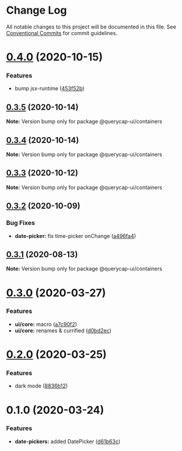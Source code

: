 # Change Log

All notable changes to this project will be documented in this file.
See [Conventional Commits](https://conventionalcommits.org) for commit guidelines.

# [0.4.0](https://github.com/querycap/webappkit/compare/@querycap-ui/containers@0.3.5...@querycap-ui/containers@0.4.0) (2020-10-15)


### Features

* bump jsx-runtime ([453f52b](https://github.com/querycap/webappkit/commit/453f52b4a7b0e0f987de76da08c9bbb4d39802f8))





## [0.3.5](https://github.com/querycap/webappkit/compare/@querycap-ui/containers@0.3.4...@querycap-ui/containers@0.3.5) (2020-10-14)

**Note:** Version bump only for package @querycap-ui/containers





## [0.3.4](https://github.com/querycap/webappkit/compare/@querycap-ui/containers@0.3.3...@querycap-ui/containers@0.3.4) (2020-10-14)

**Note:** Version bump only for package @querycap-ui/containers





## [0.3.3](https://github.com/querycap/webappkit/compare/@querycap-ui/containers@0.3.2...@querycap-ui/containers@0.3.3) (2020-10-12)

**Note:** Version bump only for package @querycap-ui/containers

## [0.3.2](https://github.com/querycap/webappkit/compare/@querycap-ui/containers@0.3.1...@querycap-ui/containers@0.3.2) (2020-10-09)

### Bug Fixes

- **date-picker:** fix time-picker onChange ([a496fa4](https://github.com/querycap/webappkit/commit/a496fa42e161efe73f8add70414ce2492242638e))

## [0.3.1](https://github.com/querycap/webappkit/compare/@querycap-ui/containers@0.3.0...@querycap-ui/containers@0.3.1) (2020-08-13)

**Note:** Version bump only for package @querycap-ui/containers

# [0.3.0](https://github.com/querycap/webappkit/compare/@querycap-ui/containers@0.2.0...@querycap-ui/containers@0.3.0) (2020-03-27)

### Features

- **ui/core:** macro ([a7c90f2](https://github.com/querycap/webappkit/commit/a7c90f266d6338b77ec1a803c75a391bf051017c))
- **ui/core:** renames & currified ([d0bd2ec](https://github.com/querycap/webappkit/commit/d0bd2ec91a2f8ba0a9701c28238fb72fb10430e1))

# [0.2.0](https://github.com/querycap/webappkit/compare/@querycap-ui/containers@0.1.0...@querycap-ui/containers@0.2.0) (2020-03-25)

### Features

- dark mode ([8836b12](https://github.com/querycap/webappkit/commit/8836b12e58ec24e846bcbc14482d8e67b7c5c5da))

# 0.1.0 (2020-03-24)

### Features

- **date-pickers:** added DatePicker ([d61b63c](https://github.com/querycap/webappkit/commit/d61b63cf5da6118092b5665b69ddd9cbb698d882))

